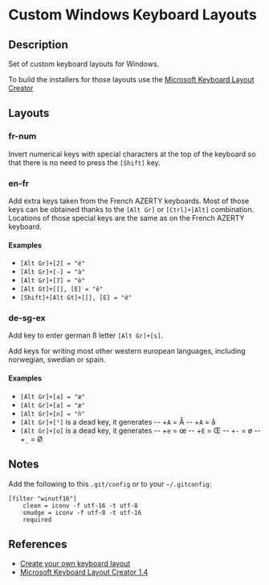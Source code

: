 # Custom Windows Keyboard Layouts

## Description

Set of custom keyboard layouts for Windows.

To build the installers for those layouts use the [Microsoft Keyboard Layout Creator][2]

## Layouts

### fr-num

Invert numerical keys with special characters at the top of the keyboard so that there is no need to press the `[Shift]` key.

### en-fr

Add extra keys taken from the French AZERTY keyboards.
Most of those keys can be obtained thanks to the `[Alt Gr]` or `[Ctrl]+[Alt]` combination.
Locations of those special keys are the same as on the French AZERTY keyboard.

#### Examples

- `[Alt Gr]+[2] = "é"`
- `[Alt Gr]+[-] = "à"`
- `[Alt Gr]+[7] = "è"`
- `[Alt Gt]+[[], [E] = "ê"`
- `[Shift]+[Alt Gt]+[[], [E] = "ë"`

### de-sg-ex

Add key to enter german ß letter `[Alt Gr]+[s]`. 

Add keys for writing most other western european languages, including norwegian, swedian or spain. 

#### Examples

- `[Alt Gr]+[a] = "æ"`
- `[Alt Gr]+[a] = "æ"`
- `[Alt Gr]+[n] = "ñ"`
- `[Alt Gr]+[°]` is a dead key, it generates
-- +`A` = Å
-- +`A` = å
- `[Alt Gr]+[o]` is a dead key, it generates
-- +`e` = œ
-- +`E` = Œ
-- +`-` = ø
-- +`_` = Ø

## Notes

Add the following to this `.git/config` or to your `~/.gitconfig`:

```
[filter "winutf16"]
	clean = iconv -f utf-16 -t utf-8
	smudge = iconv -f utf-8 -t utf-16
	required
```

## References

- [Create your own keyboard layout][1]
- [Microsoft Keyboard Layout Creator 1.4][2]

[1]: http://windows.microsoft.com/en-us/windows-vista/create-your-own-keyboard-layout
[2]: https://www.microsoft.com/en-us/download/details.aspx?id=22339
